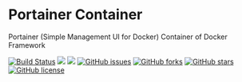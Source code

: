 # Portainer Container
Portainer (Simple Management UI for Docker) Container of Docker Framework

[![Build Status](https://travis-ci.org/dockerframework/portainer.svg?branch=2.6-alpine)](https://travis-ci.org/dockerframework/portainer) [![](https://images.microbadger.com/badges/image/dockerframework/portainer:2.6.svg)](https://microbadger.com/images/dockerframework/portainer:2.6 "Layers") [![](https://images.microbadger.com/badges/version/dockerframework/portainer:2.6.svg)](https://microbadger.com/images/dockerframework/portainer:2.6 "Version") [![GitHub issues](https://img.shields.io/github/issues/dockerframework/portainer.svg)](https://github.com/dockerframework/portainer/issues) [![GitHub forks](https://img.shields.io/github/forks/dockerframework/portainer.svg)](https://github.com/dockerframework/portainer/network) [![GitHub stars](https://img.shields.io/github/stars/dockerframework/portainer.svg)](https://github.com/dockerframework/portainer/stargazers) [![GitHub license](https://img.shields.io/badge/license-MIT-blue.svg)](https://raw.githubusercontent.com/dockerframework/portainer/2.6-alpine/LICENSE)
